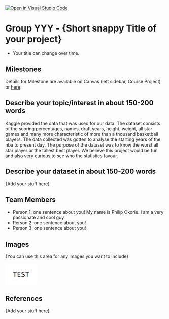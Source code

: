 [![Open in Visual Studio Code](https://classroom.github.com/assets/open-in-vscode-f059dc9a6f8d3a56e377f745f24479a46679e63a5d9fe6f495e02850cd0d8118.svg)](https://classroom.github.com/online_ide?assignment_repo_id=5892054&assignment_repo_type=AssignmentRepo)
# Group YYY - {Short snappy Title of your project}

- Your title can change over time.

## Milestones

Details for Milestone are available on Canvas (left sidebar, Course Project) or [here](https://firas.moosvi.com/courses/data301/project/milestone01.html).

## Describe your topic/interest in about 150-200 words

Kaggle provided the data that was used for our data. The dataset consists of the scoring percentages, names, draft years, height, weight, all star games and many more characteristic of more than a thousand basketball players. The data collected was gotten to analyse the starting years of the nba to present day. The purpose of the dataset was to know the worst all star player or the tallest best player. We believe this project would be fun and also very curious to see who the statistics favour.


## Describe your dataset in about 150-200 words

{Add your stuff here}

## Team Members

- Person 1: one sentence about you! 
My name is Philip Okorie. I am a very passionate and cool guy
- Person 2: one sentence about you!
- Person 3: one sentence about you!

## Images

{You can use this area for any images you want to include}

<img src ="images/test.png" width="100px">

## References

{Add your stuff here}



